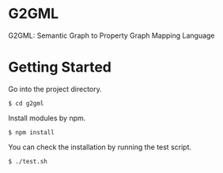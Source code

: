 # G2GML

G2GML: Semantic Graph to Property Graph Mapping Language

# Getting Started

Go into the project directory.
```
$ cd g2gml
```

Install modules by npm.
```
$ npm install
```

You can check the installation by running the test script.

```
$ ./test.sh
```

